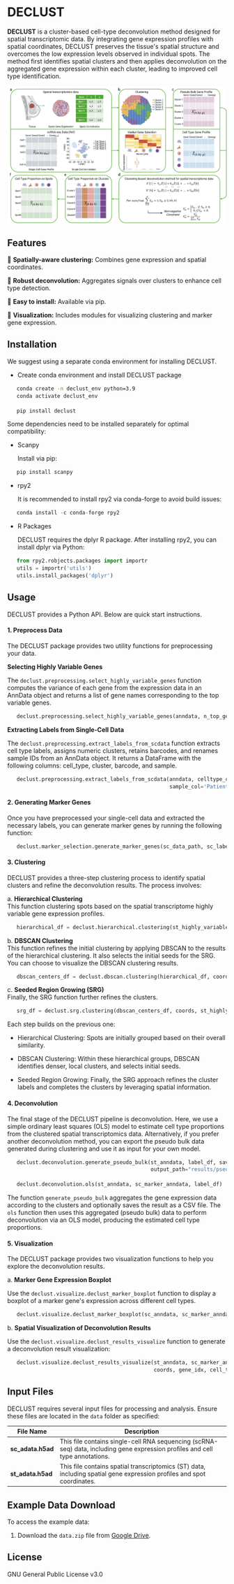 # DECLUST

**DECLUST** is a cluster-based cell-type deconvolution method designed for spatial transcriptomic data. By integrating gene expression profiles with spatial coordinates, DECLUST preserves the tissue's spatial structure and overcomes the low expression levels observed in individual spots. The method first identifies spatial clusters and then applies deconvolution on the aggregated gene expression within each cluster, leading to improved cell type identification.

![workflow](./overview.jpg)

## Features

🌟 **Spatially-aware clustering:** Combines gene expression and spatial coordinates.

🌟 **Robust deconvolution:** Aggregates signals over clusters to enhance cell type detection.

🌟 **Easy to install:** Available via pip.

🌟 **Visualization:** Includes modules for visualizing clustering and marker gene expression.

## Installation

We suggest using a separate conda environment for installing DECLUST.

- Create conda environment and install DECLUST package

```bash
   conda create -n declust_env python=3.9
   conda activate declust_env

   pip install declust
```



Some dependencies need to be installed separately for optimal compatibility:


- Scanpy

   Install via pip:
```python
   pip install scanpy
```

- rpy2

   It is recommended to install rpy2 via conda-forge to avoid build issues:
   
```python
   conda install -c conda-forge rpy2
```

- R Packages

   DECLUST requires the dplyr R package. After installing rpy2, you can install dplyr via Python:
   
```python
   from rpy2.robjects.packages import importr
   utils = importr('utils')
   utils.install_packages('dplyr')
```

## Usage
DECLUST provides a Python API. Below are quick start instructions.

#### 1. Preprocess Data 

The DECLUST package provides two utility functions for preprocessing your data.

**Selecting Highly Variable Genes**

The `declust.preprocessing.select_highly_variable_genes` function computes the variance of each gene from the expression data in an AnnData object and returns a list of gene names corresponding to the top variable genes.

```python
   declust.preprocessing.select_highly_variable_genes(anndata, n_top_genes=5000)
```

**Extracting Labels from Single-Cell Data**

The `declust.preprocessing.extract_labels_from_scdata` function extracts cell type labels, assigns numeric clusters, retains barcodes, and renames sample IDs from an AnnData object. It returns a DataFrame with the following columns: cell_type, cluster, barcode, and sample.

```python
   declust.preprocessing.extract_labels_from_scdata(anndata, celltype_col='celltype_major',
                                                    sample_col='Patient')
```

#### 2. Generating Marker Genes

Once you have preprocessed your single-cell data and extracted the necessary labels, you can generate marker genes by running the following function:

```python
   declust.marker_selection.generate_marker_genes(sc_data_path, sc_labels_path, output_path)
```

#### 3. Clustering

DECLUST provides a three-step clustering process to identify spatial clusters and refine the deconvolution results. The process involves:

a. **Hierarchical Clustering**  
   This function clustering spots based on the spatial transcriptome highly variable gene expression profiles.
   
   ```python
      hierarchical_df = declust.hierarchical.clustering(st_highly_variable_genes, coords)
   ```

b. **DBSCAN Clustering**  
   This function refines the initial clustering by applying DBSCAN to the results of the hierarchical clustering. It also selects the initial seeds for the SRG. You can choose to visualize the DBSCAN clustering results.
   
   ```python
      dbscan_centers_df = declust.dbscan.clustering(hierarchical_df, coords, visualize=True)
   ```

c. **Seeded Region Growing (SRG)**  
   Finally, the SRG function further refines the clusters.
   
   ```python
      srg_df = declust.srg.clustering(dbscan_centers_df, coords, st_highly_variable_genes)
   ```

Each step builds on the previous one:

- Hierarchical Clustering: Spots are initially grouped based on their overall similarity.

- DBSCAN Clustering: Within these hierarchical groups, DBSCAN identifies denser, local clusters, and selects initial seeds.

- Seeded Region Growing: Finally, the SRG approach refines the cluster labels and completes the clusters by leveraging spatial information.

#### 4. Deconvolution

The final stage of the DECLUST pipeline is deconvolution. Here, we use a simple ordinary least squares (OLS) model to estimate cell type proportions from the clustered spatial transcriptomics data. Alternatively, if you prefer another deconvolution method, you can export the pseudo bulk data generated during clustering and use it as input for your own model.

```python
   declust.deconvolution.generate_pseudo_bulk(st_anndata, label_df, save_csv=True, 
                                              output_path="results/pseudo_bulk.csv")

   declust.deconvolution.ols(st_anndata, sc_marker_anndata, label_df)
```
The function `generate_pseudo_bulk` aggregates the gene expression data according to the clusters and optionally saves the result as a CSV file. The `ols` function then uses this aggregated (pseudo bulk) data to perform deconvolution via an OLS model, producing the estimated cell type proportions.

#### 5. Visualization

The DECLUST package provides two visualization functions to help you explore the deconvolution results.

a. **Marker Gene Expression Boxplot**

Use the `declust.visualize.declust_marker_boxplot` function to display a boxplot of a marker gene's expression across different cell types.

```python
   declust.visualize.declust_marker_boxplot(sc_anndata, sc_marker_anndata, gene_idx)
```

b. **Spatial Visualization of Deconvolution Results**

Use the `declust.visualize.declust_results_visualize` function to generate a deconvolution result visualization:

```python
   declust.visualize.declust_results_visualize(st_anndata, sc_marker_anndata, decon_result_df,
                                               coords, gene_idx, cell_type_idx)
```

## Input Files  

DECLUST requires several input files for processing and analysis. Ensure these files are located in the `data` folder as specified:

| File Name            | Description                                                                                 |
|----------------------|---------------------------------------------------------------------------------------------|
| **sc_adata.h5ad**    | This file contains single-cell RNA sequencing (scRNA-seq) data, including gene expression profiles and cell type annotations.|
| **st_adata.h5ad**    | This file contains spatial transcriptomics (ST) data, including spatial gene expression profiles and spot coordinates. |

## Example Data Download  

To access the example data:

1. Download the `data.zip` file from [Google Drive](https://drive.google.com/uc?export=download&id=1LrSQYf1_IqQzxx7GeJrbBsEyuLLHHERC).


## License  

GNU General Public License v3.0

